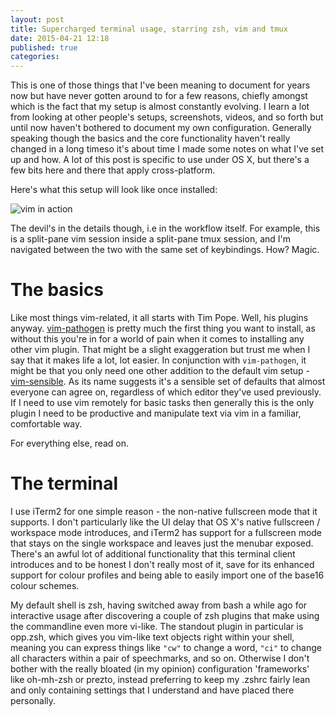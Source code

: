 ```yaml
---
layout: post
title: Supercharged terminal usage, starring zsh, vim and tmux
date: 2015-04-21 12:18
published: true
categories:
---
```


This is one of those things that I've been meaning to document for years now but have never gotten around to for a few reasons, chiefly amongst which is the fact that my setup is almost constantly evolving. I learn a lot from looking at other people's setups, screenshots, videos, and so forth but until now haven't bothered to document my own configuration. Generally speaking though the basics and the core functionality haven't really changed in a long timeso it's about time I made some notes on what I've set up and how.  A lot of this post is specific to use under OS X, but there's a few bits here and there that apply cross-platform.

Here's what this setup will look like once installed:

![vim in action](http://dischord.storage.datacentred.io/static/vimshot1.png)

The devil's in the details though, i.e in the workflow itself.  For example, this is a split-pane vim session inside a split-pane tmux session, and I'm navigated between the two with the same set of keybindings.  How?  Magic.

# The basics
Like most things vim-related, it all starts with Tim Pope.  Well, his plugins anyway. [vim-pathogen](https://github.com/tpope/vim-pathogen) is pretty much the first thing you want to install, as without this you're in for a world of pain when it comes to installing any other vim plugin.  That might be a slight exaggeration but trust me when I say that it makes life a lot, lot easier.  In conjunction with `vim-pathogen`, it might be that you only need one other addition to the default vim setup - [vim-sensible](https://github.com/tpope/vim-sensible).  As its name suggests it's a sensible set of defaults that almost everyone can agree on, regardless of which editor they've used previously.  If I need to use vim remotely for basic tasks then generally this is the only plugin I need to be productive and manipulate text via vim in a familiar, comfortable way.

For everything else, read on.

# The terminal
I use iTerm2 for one simple reason - the non-native fullscreen mode that it supports.  I don't particularly like the UI delay that OS X's native fullscreen / workspace mode introduces, and iTerm2 has support for a fullscreen mode that stays on the single workspace and leaves just the menubar exposed.  There's an awful lot of additional functionality that this terminal client introduces and to be honest I don't really most of it, save for its enhanced support for colour profiles and being able to easily import one of the base16 colour schemes.

My default shell is zsh, having switched away from bash a while ago for interactive usage after discovering a couple of zsh plugins that make using the commandline even more vi-like.  The standout plugin in particular is opp.zsh, which gives you vim-like text objects right within your shell, meaning you can express things like `"cw"` to change a word, `"ci"` to change all characters within a pair of speechmarks, and so on.  Otherwise I don't bother with the really bloated (in my opinion) configuration 'frameworks' like oh-mh-zsh or prezto, instead preferring to keep my .zshrc fairly lean and only containing settings that I understand and have placed there personally.


